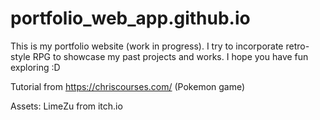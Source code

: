 # portfolio_web_app.github.io
This is my portfolio website (work in progress). I try to incorporate retro-style RPG to showcase my past projects and works. I hope you have fun exploring :D

Tutorial from https://chriscourses.com/ (Pokemon game)

Assets: LimeZu from itch.io
